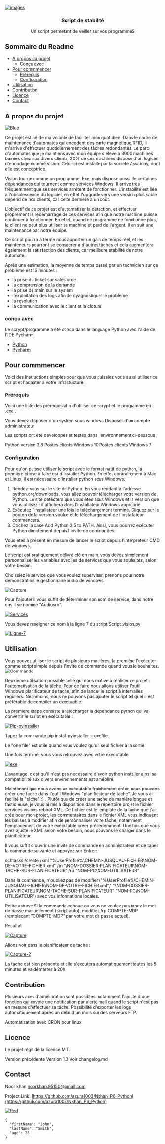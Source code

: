 
<!-- PROJECT LOGO -->

<a href="https://ibb.co/ZG6N78x"><img src="https://i.ibb.co/ydnV7yq/images.png" alt="images" border="0"></a>

  <h3 align="center">Script de stabilité</h3>

  <p align="center">
    Un script permetant de veiller sur vos programmeS
    <br />
    



<!-- Sommaire -->
## Sommaire du Readme

* [A propos du projet](#a-propos-du-projet)
  * [Conçu avec](#conçu-avec)
* [Pour commmencer](#Pour-commmencer)
  * [Prérequis](#Prérequis)
  * [Configuration](#Configuration)
* [Utilisation](#Utilisation)
* [Contribution](#contribution)
* [Licence](#Licence)
* [Contact](#contact)




<!-- A propos du projet -->
## A propos du projet
<a href="https://imgbb.com/"><img src="https://i.ibb.co/fC8b5jw/Blue.png" alt="Blue" border="0"></a> 

Ce projet est né de ma volonté de faciliter mon quotidien. Dans le cadre de maintenance d'automates qui encodent des carte magnétique/RFID, il m'arrive d'effectuer quotidiennement des tâches redondantes. Le parc d'automates que je maintiens avec mon équipe s'élève à 3000 machines basées chez nos divers clients, 20% de ces machines dispose d'un logiciel d'encodage nommé vision. Celui-ci est installé par la société Assabloy, dont elle est conceptrice.

<!-- capture ici de l'interface vision -->
Vision tourne comme un programme. Exe, mais dispose aussi de certaines dépendances qui tournent comme services Windows. Il arrive très fréquemment que ses services arrêtent de fonctionner.
L'instabilité est liée à l'obsolescence du logiciel, en effet l'upgrade vers une version plus sable dépend de nos clients, car cette dernière a un coût.
<!-- capture ici de l'interface services -->

L'objectif de ce projet est d'automatiser la détection, et effectuer proprement le redémarrage de ces services afin que notre machine puisse continuer à fonctionner.
En effet, quand ce programme ne fonctionne plus, le client ne peut plus utiliser sa machine et perd de l'argent. Il en suit une maintenance par notre équipe.

Ce script pourra à terme nous apporter un gain de temps réel, et les mainteneurs pourront se consacrer à d'autres tâches et cela augmentera également la satisfaction des clients, car meilleure stabilité de notre automate.

Après une estimation, la moyenne de temps passé par un technicien sur ce problème est 15 minutes :

<ul>
<li>la prise du ticket sur salesforce</li>

<li>la comprension de la demande</li>

<li>la prise de main sur le system</li>

<li>l'exploitation des logs afin de dyagnostiquer le probleme</li>

<li>la resolution</li>

<li>la communication avec le client et la cloture</li> 
</ul>



### conçu avec
Le scrypt/programme a été concu dans le language Python avec l'aide de l'IDE Pycharm.
* [Python](https://www.python.org/)
* [Pycharm](https://www.jetbrains.com/fr-fr/pycharm/promo/?gclid=EAIaIQobChMIsY6M37_V6wIVBqp3Ch3DJA6XEAAYASAAEgIrwfD_BwE)




<!-- GETTING STARTED -->
## Pour commmencer 

Voici des instructions simples pour que vous puissiez vous aussi utiliser ce script et l'adapter à votre infrastucture.


### Prérequis

Voici une liste des prérequis afin d'utiliser ce scrypt et le programme en .exe .

Vous devez disposer d'un system sous windows
Disposer d'un compte administrateur 


Les scripts ont été développés et testés dans l'environnement ci-dessous :


Python version 3.8
Postes clients Windows 10
Postes clients Windows 7


### Configuration

Pour qu'on puisse utiliser le script avec le format natif de python, la première chose à faire est d'installer Python. En effet contrairement à Mac et Linux, il est nécessaire d'installer python sous Windows.

1) Rendez-vous sur le site de Python. En vous rendant à l'adresse python.org/downloads, vous allez pouvoir télécharger votre version de Python. Le site détectera que vous êtes sous Windows et la version que vous utilisez : il affichera alors l'installateur Windows approprié.
2) Exécutez l'installateur une fois le téléchargement terminé. Cliquez sur le bouton de la version voulue et le téléchargement de l'installateur commencera. 
3) Cochez la case Add Python 3.5 to PATH. Ainsi, vous pourrez exécuter Python directement depuis l'invite de commandes.

Vous etes à présent en mesure de lancer le script depuis l'interpreteur CMD de windows.


Le script est pratiquement délivré clé en main, vous devez simplement personnaliser les variables avec les de services que vous souhaitez, selon votre besoin.

Choissiez le service que vous voulez superviser, prenons pour notre démonstration le gestionnaire audio de windows. 

<a href="https://imgbb.com/"><img src="https://i.ibb.co/JmwMVKT/Capture.png" alt="Capture" border="0"></a>

Pour l'ajouter il vous suffit de déterminer son nom de service, dans notre cas il se nomme "Audiosrv".

<a href="https://ibb.co/Jr2HWKn"><img src="https://i.ibb.co/MPp7ysn/Services.png" alt="Services" border="0"></a>

Vous devez reseigner ce nom à la ligne 7 du script Script_vision.py 

<a href="https://imgbb.com/"><img src="https://i.ibb.co/m5bZY69/Ligne-7.png" alt="Ligne-7" border="0"></a>




<!-- USAGE EXAMPLES -->
## Utilisation


Vous pouvez utiliser le script de plusieurs manières, la première l'exécuter comme script simple depuis l'invite de commande quand vous le souhaitez.
 <a href="https://ibb.co/Dt1P55F"><img src="https://i.ibb.co/mGRr66K/Commande.png" alt="Commande" border="0"></a>



Deuxième utilisation possible celle qui nous motive à réaliser ce projet : l'automatisation de la tâche.
Pour ce faire nous allons utiliser l'outil Windows planificateur de tache, afin de lancer le script à intervalles réguliers.
Néanmoins, nous ne pouvons pas ajouter le script tel quel il est préférable de compiler un exectuable.

La première étape consiste à télécharger la dépendance python qui va convertir le script en exécutable :


<a href="https://ibb.co/yX5K4nm"><img src="https://i.ibb.co/JK283RW/Pip-pyinstaller.png" alt="Pip-pyinstaller" border="0"></a>

Tapez la commande pip install pyinstaller --onefile 

Le "one file" est utile quand vous voulez qu'un seul fichier à la sortie.

Une fois terminé, vous vous retrouvez avec votre executable.

<a href="https://ibb.co/PgXGYKS"><img src="https://i.ibb.co/zZ9V5pk/exe.png" alt="exe" border="0"></a>

L'avantage, c'est qu'il n'est pas necessaire d'avoir python installer ainsi sa compatibilité aux divers environnements est améoliré. 


Maintenant que nous avons un exécutable fraichement créer, nous pouvons créer une tache dans l'outil Windows "planificateur de tache".
Je vous ai facilité la "tâche" :) . Plutôt que de créer une tache de manière longue et fastidieuse, je vous ai mis à disposition dans le répertoire projet le fichier services visions reboot XML. Ce fichier est le template de la tache que j'ai créé pour mon projet, les commentaires dans le fichier XML vous indiquent les balises à modifier afin de personnaliser votre tâche, notamment l'emplacement de votre exécutable créer précédemment.
Une fois que vous avez ajusté le XML selon votre besoin, nous pouvons le charger dans le planificateur.

Il vous suffit d'ouvrir une invite de commande en administrateur et de taper la commande suivante et appuyez sur Entrer:


schtasks /create /xml "%UserProfile%\CHEMIN-JUSQUAU-FICHIER\NOM-DE-VOTRE-FICHIER.xml" /tn "\NOM-DOSSIER-PLANIFICATEUR\NOM-TACHE-SUR-PLANIFICATEUR" /ru "NOM-PC\NOM-UTILISATEUR"


Dans la commande, n'oubliez pas de modifier ("%UserProfile%\CHEMIN-JUSQUAU-FICHIER\NOM-DE-VOTRE-FICHIER.xml"," "\NOM-DOSSIER-PLANIFICATEUR\NOM-TACHE-SUR-PLANIFICATEUR" "NOM-PC\NOM-UTILISATEUR") avec vos informations locales.

Petite astuce: Si la commande echoue ou vous ne voulez pas tapez le mot de passe manuellement (script auto), modifiez /rp COMPTE-MDP (remplacant "COMPTE-MDP" par votre mot de passe actuel).

Resultat

<a href="https://ibb.co/74k57Tx"><img src="https://i.ibb.co/rsdSnLK/Capture.png" alt="Capture" border="0"></a>

Allons voir dans le planificateur de tache  : 

<a href="https://ibb.co/1vJ07gs"><img src="https://i.ibb.co/4mgFKqs/Capture-2.png" alt="Capture-2" border="0"></a>


La tache est bien présente et elle s'excutera automatiquement toutes les 5 minutes et va démarrer à 20h.





<!-- CONTRIBUTING -->
## Contribution

Plusieurs axes d'amélioration sont possibles:
notamment l'ajoute d'une fonction qui envoie une notification par alerte mail quand le script n'est pas en mesure d'effectuer sa tâche. 
Possibilité d'exporter les logs automatiquement après un délai d'un mois sur des serveurs FTP.

Automatisation avec CRON pour linux


<!-- LICENCE -->
## Licence

Le projet régit de la licence MIT.



Version précédente Version 1.0
Voir changelog.md


<!-- CONTACT -->
## Contact

Noor khan noorkhan.95150@gmail.com

Project Link: [https://github.com/azura1003/Nkhan_P6_Python](https://github.com/azura1003/Nkhan_P6_Python)



<a href="https://imgbb.com/"><img src="https://i.ibb.co/86NNgYD/Red.png" alt="Red" border="0"></a>



```
{
  "firstName": "John",
  "lastName": "Smith",
  "age": 25
}
```

